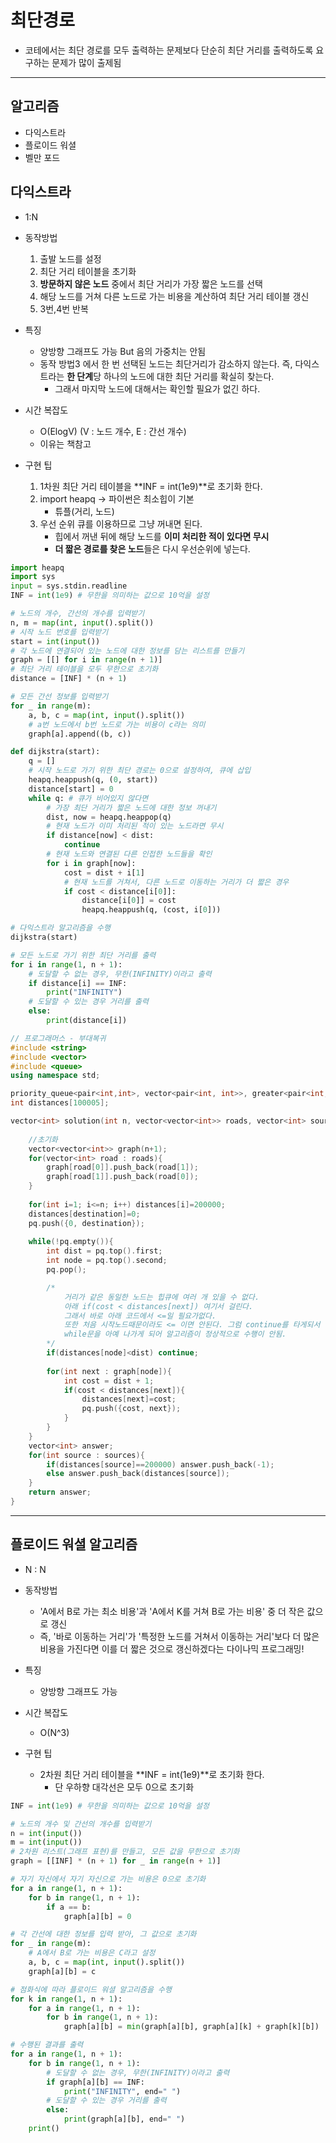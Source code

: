 # 최단경로
- 코테에서는 최단 경로를 모두 출력하는 문제보다 단순히 최단 거리를 출력하도록 요구하는 문제가 많이 출제됨
---
## 알고리즘
- 다익스트라
- 플로이드 워셜
- 벨만 포드

## 다익스트라
- 1:N
- 동작방법
    1. 출발 노드를 설정
    2. 최단 거리 테이블을 초기화
    3. **방문하지 않은 노드** 중에서 최단 거리가 가장 짧은 노드를 선택
    4. 해당 노드를 거쳐 다른 노드로 가는 비용을 계산하여 최단 거리 테이블 갱신
    5. 3번,4번 반복
- 특징
    - 양방향 그래프도 가능 But 음의 가중치는 안됨
    - 동작 방법3 에서 한 번 선택된 노드는 최단거리가 감소하지 않는다. 즉, 다익스트라는 **한 단계**당 하나의 노드에 대한 최단 거리를 확실히 찾는다.
        - 그래서 마지막 노드에 대해서는 확인할 필요가 없긴 하다.

- 시간 복잡도
    - O(ElogV) (V : 노드 개수, E : 간선 개수)
    - 이유는 책참고
- 구현 팁
    1. 1차원 최단 거리 테이블을 **INF = int(1e9)**로 초기화 한다.
    2. import heapq -> 파이썬은 최소힙이 기본
        - 튜플(거리, 노드)
    3. 우선 순위 큐를 이용하므로 그냥 꺼내면 된다.
        - 힙에서 꺼낸 뒤에 해당 노드를 **이미 처리한 적이 있다면 무시**
        - **더 짧은 경로를 찾은 노드**들은 다시 우선순위에 넣는다.
```python
import heapq
import sys
input = sys.stdin.readline
INF = int(1e9) # 무한을 의미하는 값으로 10억을 설정

# 노드의 개수, 간선의 개수를 입력받기
n, m = map(int, input().split())
# 시작 노드 번호를 입력받기
start = int(input())
# 각 노드에 연결되어 있는 노드에 대한 정보를 담는 리스트를 만들기
graph = [[] for i in range(n + 1)]
# 최단 거리 테이블을 모두 무한으로 초기화
distance = [INF] * (n + 1)

# 모든 간선 정보를 입력받기
for _ in range(m):
    a, b, c = map(int, input().split())
    # a번 노드에서 b번 노드로 가는 비용이 c라는 의미
    graph[a].append((b, c))

def dijkstra(start):
    q = []
    # 시작 노드로 가기 위한 최단 경로는 0으로 설정하여, 큐에 삽입
    heapq.heappush(q, (0, start))
    distance[start] = 0
    while q: # 큐가 비어있지 않다면
        # 가장 최단 거리가 짧은 노드에 대한 정보 꺼내기
        dist, now = heapq.heappop(q)
        # 현재 노드가 이미 처리된 적이 있는 노드라면 무시
        if distance[now] < dist:
            continue
        # 현재 노드와 연결된 다른 인접한 노드들을 확인
        for i in graph[now]:
            cost = dist + i[1]
            # 현재 노드를 거쳐서, 다른 노드로 이동하는 거리가 더 짧은 경우
            if cost < distance[i[0]]:
                distance[i[0]] = cost
                heapq.heappush(q, (cost, i[0]))

# 다익스트라 알고리즘을 수행
dijkstra(start)

# 모든 노드로 가기 위한 최단 거리를 출력
for i in range(1, n + 1):
    # 도달할 수 없는 경우, 무한(INFINITY)이라고 출력
    if distance[i] == INF:
        print("INFINITY")
    # 도달할 수 있는 경우 거리를 출력
    else:
        print(distance[i])
```
```c++
// 프로그래머스 - 부대복귀
#include <string>
#include <vector>
#include <queue>
using namespace std;

priority_queue<pair<int,int>, vector<pair<int, int>>, greater<pair<int, int>>> pq;
int distances[100005];

vector<int> solution(int n, vector<vector<int>> roads, vector<int> sources, int destination) {
    
    //초기화
    vector<vector<int>> graph(n+1);
    for(vector<int> road : roads){
        graph[road[0]].push_back(road[1]);
        graph[road[1]].push_back(road[0]);
    }
    
    for(int i=1; i<=n; i++) distances[i]=200000;
    distances[destination]=0;
    pq.push({0, destination});
    
    while(!pq.empty()){
        int dist = pq.top().first;
        int node = pq.top().second;
        pq.pop();

        /*
            거리가 같은 동일한 노드는 힙큐에 여러 개 있을 수 없다. 
            아래 if(cost < distances[next]) 여기서 걸린다. 
            그래서 바로 아래 코드에서 <=일 필요가없다.
            또한 처음 시작노드때문이라도 <= 이면 안된다. 그럼 continue를 타게되서
            while문을 아예 나가게 되어 알고리즘이 정상적으로 수행이 안됨.
        */
        if(distances[node]<dist) continue;
        
        for(int next : graph[node]){
            int cost = dist + 1;
            if(cost < distances[next]){
                distances[next]=cost;
                pq.push({cost, next});
            }
        }
    }    
    vector<int> answer;
    for(int source : sources){
        if(distances[source]==200000) answer.push_back(-1);
        else answer.push_back(distances[source]);
    }
    return answer;
}
```
---
## 플로이드 워셜 알고리즘
- N : N
- 동작방법
    - 'A에서 B로 가는 최소 비용'과 'A에서 K를 거쳐 B로 가는 비용' 중 더 작은 값으로 갱신
    - 즉, '바로 이동하는 거리'가 '특정한 노드를 거쳐서 이동하는 거리'보다 더 많은 비용을 가진다면 이를 더 짧은 것으로 갱신하겠다는 다이나믹 프로그래밍!

- 특징
    - 양방향 그래프도 가능

- 시간 복잡도
    - O(N^3)
- 구현 팁
    - 2차원 최단 거리 테이블을 **INF = int(1e9)**로 초기화 한다.
        - 단 우하향 대각선은 모두 0으로 초기화
```python
INF = int(1e9) # 무한을 의미하는 값으로 10억을 설정

# 노드의 개수 및 간선의 개수를 입력받기
n = int(input())
m = int(input())
# 2차원 리스트(그래프 표현)를 만들고, 모든 값을 무한으로 초기화
graph = [[INF] * (n + 1) for _ in range(n + 1)]

# 자기 자신에서 자기 자신으로 가는 비용은 0으로 초기화
for a in range(1, n + 1):
    for b in range(1, n + 1):
        if a == b:
            graph[a][b] = 0

# 각 간선에 대한 정보를 입력 받아, 그 값으로 초기화
for _ in range(m):
    # A에서 B로 가는 비용은 C라고 설정
    a, b, c = map(int, input().split())
    graph[a][b] = c

# 점화식에 따라 플로이드 워셜 알고리즘을 수행
for k in range(1, n + 1):
    for a in range(1, n + 1):
        for b in range(1, n + 1):
            graph[a][b] = min(graph[a][b], graph[a][k] + graph[k][b])

# 수행된 결과를 출력
for a in range(1, n + 1):
    for b in range(1, n + 1):
        # 도달할 수 없는 경우, 무한(INFINITY)이라고 출력
        if graph[a][b] == INF:
            print("INFINITY", end=" ")
        # 도달할 수 있는 경우 거리를 출력
        else:
            print(graph[a][b], end=" ")
    print()
```

